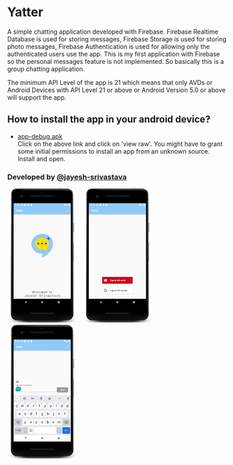 # Yatter

A simple chatting application developed with Firebase. Firebase Realtime Database is used for storing messages, Firebase Storage is used for storing photo messages, Firebase Authentication is used for allowing only the authenticated users use the app.
This is my first application with Firebase so the personal messages feature is not implemented. So basically this is a group chatting application.

The minimum API Level of the app is 21 which means that only AVDs or Android Devices with API Level 21 or above or Android Version 5.0 or above will support the app.


## How to install the app in your android device?
* [app-debug.apk](https://github.com/jayesh-srivastava/Yatter-android/blob/master/app-debug.apk)\
Click on the above link and click on 'view raw'. You might have to grant some initial permissions to install an app from an unknown source. Install and open.


### Developed by  [@jayesh-srivastava](https://github.com/jayesh-srivastava)




<img src="https://github.com/jayesh-srivastava/Yatter-android/blob/master/assests/device-2020-10-13-223917.png" width="32%">&ensp; <img src="assests/device-2020-10-13-223941.png" width="32%">&ensp; <img src="assests/device-2020-10-13-224020.png" width="32%">&ensp;

